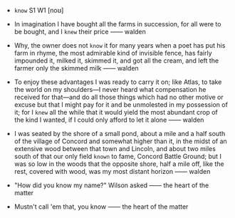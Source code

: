 - `know` S1 W1 [noʊ]



-  In imagination I have bought all the farms in succession, for all were to be bought, and I `knew` their price —— walden

-  Why, the owner does not `know` it for many years when a poet has put his farm in rhyme, the most admirable kind of invisible fence, has fairly impounded it, milked it, skimmed it, and got all the cream, and left the farmer only the skimmed milk —— walden

-  To enjoy these advantages I was ready to carry it on; like Atlas, to take the world on my shoulders﻿—I never heard what compensation he received for that﻿—and do all those things which had no other motive or excuse but that I might pay for it and be unmolested in my possession of it; for I `knew` all the while that it would yield the most abundant crop of the kind I wanted, if I could only afford to let it alone —— walden

- I was seated by the shore of a small pond, about a mile and a half south of the village of Concord and somewhat higher than it, in the midst of an extensive wood between that town and Lincoln, and about two miles south of that our only field `known` to fame, Concord Battle Ground; but I was so low in the woods that the opposite shore, half a mile off, like the rest, covered with wood, was my most distant horizon —— walden

-  "How did you know my name?" Wilson asked —— the heart of the matter

-  Mustn't call 'em that, you know —— the heart of the matter